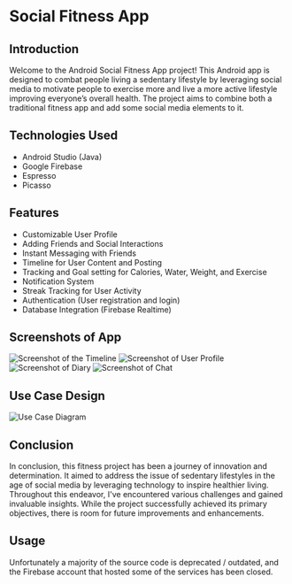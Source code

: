 # Social Fitness App

## Introduction
Welcome to the Android Social Fitness App project! This Android app is designed to combat people living a sedentary lifestyle by leveraging social media to motivate people to exercise more and live a more active lifestyle improving everyone’s overall health. The project aims to combine both a traditional fitness app and add some social media elements to it.

## Technologies Used
- Android Studio (Java)
- Google Firebase
- Espresso
- Picasso

## Features
- Customizable User Profile
- Adding Friends and Social Interactions
- Instant Messaging with Friends
- Timeline for User Content and Posting
- Tracking and Goal setting for Calories, Water, Weight, and Exercise
- Notification System
- Streak Tracking for User Activity 
- Authentication (User registration and login)
- Database Integration (Firebase Realtime)

## Screenshots of App
![Screenshot of the Timeline](Diagrams/phoneTimeline.png "Timeline")
![Screenshot of User Profile](Diagrams/phoneProfile.png "User Profile")
![Screenshot of Diary](Diagrams/phoneDiary.png "Diary")
![Screenshot of Chat](Diagrams/phoneChat.png "Chat")

## Use Case Design
![Use Case Diagram](Diagrams/UseCase.png "Use Case")

## Conclusion
In conclusion, this fitness project has been a journey of innovation and determination. It aimed to address the issue of sedentary lifestyles in the age of social media by leveraging technology to inspire healthier living. Throughout this endeavor, I've encountered various challenges and gained invaluable insights. While the project successfully achieved its primary objectives, there is room for future improvements and enhancements. 

## Usage
Unfortunately a majority of the source code is deprecated / outdated, and the Firebase account that hosted some of the services has been closed.
